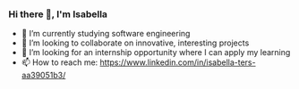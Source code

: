 ### Hi there 👋, I'm Isabella

<!--
**isabellaters/isabellaters** is a ✨ _special_ ✨ repository because its `README.md` (this file) appears on your GitHub profile.

Here are some ideas to get you started:

- 🔭 I’m currently working on ...
- 🌱 I’m currently learning ...
- 👯 I’m looking to collaborate on ...
- 🤔 I’m looking for help with ...
- 💬 Ask me about ...
- 📫 How to reach me: ...
- 😄 Pronouns: ...
- ⚡ Fun fact: ...
-->

- 🌱 I’m currently studying software engineering
- 👯 I’m looking to collaborate on innovative, interesting projects 
- 🤔 I’m looking for an internship opportunity where I can apply my learning 
- 📫 How to reach me: https://www.linkedin.com/in/isabella-ters-aa39051b3/ 
